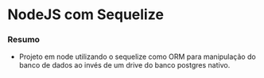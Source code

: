 # NodeJS com Sequelize

### Resumo
- Projeto em node utilizando o sequelize como ORM para manipulação do banco de dados ao invés de um drive do banco postgres nativo.